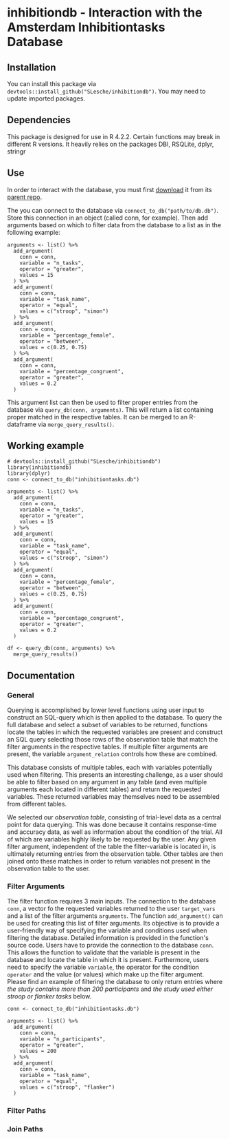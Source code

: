 # inhibitiondb - Interaction with the Amsterdam Inhibitiontasks Database
## Installation
You can install this package via `devtools::install_github("SLesche/inhibitiondb")`. You may need to update imported packages.

## Dependencies
This package is designed for use in R 4.2.2. Certain functions may break in different R versions. It heavily relies on the packages DBI, RSQLite, dplyr, stringr

## Use
In order to interact with the database, you must first [download](https://github.com/jstbcs/inhibitiontasks/raw/inhibitiontaks_db2023/inhibitiontasks.db) it from its [parent repo](https://github.com/jstbcs/inhibitiontasks/tree/inhibitiontaks_db2023).

The you can connect to the database via `connect_to_db("path/to/db.db")`. Store this connection in an object (called conn, for example). Then add arguments based on which to filter data from the database to a list as in the following example:

```
arguments <- list() %>% 
  add_argument(
    conn = conn,
    variable = "n_tasks",
    operator = "greater",
    values = 15
  ) %>% 
  add_argument(
    conn = conn,
    variable = "task_name",
    operator = "equal",
    values = c("stroop", "simon")
  ) %>% 
  add_argument(
    conn = conn,
    variable = "percentage_female",
    operator = "between",
    values = c(0.25, 0.75)
  ) %>% 
  add_argument(
    conn = conn,
    variable = "percentage_congruent",
    operator = "greater",
    values = 0.2
  )
```

This argument list can then be used to filter proper entries from the database via `query_db(conn, arguments)`. This will return a list containing proper matched in the respective tables. It can be merged to an R-dataframe via `merge_query_results()`.

## Working example
```
# devtools::install_github("SLesche/inhibitiondb")
library(inhibitiondb)
library(dplyr)
conn <- connect_to_db("inhibitiontasks.db")

arguments <- list() %>% 
  add_argument(
    conn = conn,
    variable = "n_tasks",
    operator = "greater",
    values = 15
  ) %>% 
  add_argument(
    conn = conn,
    variable = "task_name",
    operator = "equal",
    values = c("stroop", "simon")
  ) %>% 
  add_argument(
    conn = conn,
    variable = "percentage_female",
    operator = "between",
    values = c(0.25, 0.75)
  ) %>% 
  add_argument(
    conn = conn,
    variable = "percentage_congruent",
    operator = "greater",
    values = 0.2
  )

df <- query_db(conn, arguments) %>% 
  merge_query_results()
```

## Documentation
### General
Querying is accomplished by lower level functions using user input to construct an SQL-query which is then applied to the database. To query the full database and select a subset of variables to be returned, functions locate the tables in which the requested variables are present and construct an SQL query selecting those rows of the observation table that match the filter arguments in the respective tables. If multiple filter arguments are present, the variable `argument_relation` controls how these are combined. 

This database consists of multiple tables, each with variables potentially used when filtering. This presents an interesting challenge, as a user should be able to filter based on any argument in any table (and even multiple arguments each located in different tables) and return the requested variables. These returned variables may themselves need to be assembled from different tables.

We selected our _observation table_, consisting of trial-level data as a central point for data querying. This was done because it contains response-time and accuracy data, as well as information about the condition of the trial. All of which are variables highly likely to be requested by the user. Any given filter argument, independent of the table the filter-variable is located in, is ultimately returning entries from the observation table. Other tables are then joined onto these matches in order to return variables not present in the observation table to the user.

### Filter Arguments
The filter function requires 3 main inputs. The connection to the database `conn`, a vector fo the requested variables returned to the user `target_vars` and a list of the filter arguments `arguments`. The function `add_argument()` can be used for creating this list of filter arguments. Its objective is to provide a user-friendly way of specifying the variable and conditions used when filtering the database. Detailed information is provided in the function's source code. Users have to provide the connection to the database `conn`. This allows the function to validate that the variable is present in the database and locate the table in which it is present. Furthermore, users need to specify the variable `variable`, the operator for the condition `operator` and the value (or values) which make up the filter argument. Please find an example of filtering the database to only return entries where _the study contains more than 200 participants_ and _the study used either stroop or flanker tasks_ below.
```{r}
conn <- connect_to_db("inhibitiontasks.db")

arguments <- list() %>% 
  add_argument(
    conn = conn,
    variable = "n_participants",
    operator = "greater",
    values = 200
  ) %>% 
  add_argument(
    conn = conn,
    variable = "task_name",
    operator = "equal",
    values = c("stroop", "flanker")
  )
```

### Filter Paths

### Join Paths




